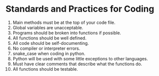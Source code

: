 # Standards and Practices for Coding
1. Main methods must be at the top of your code file.
2. Global variables are unacceptable.
3. Programs should be broken into functions if possible.
4. All functions should be well defined.
5. All code should be self-documenting.
6. No compiler or interpreter errors.
7. snake_case when coding in python.
8. Python will be used with some little exceptions to other languages.
9. Must have clear comments that describe what the functions do.
10. All functions should be testable.
